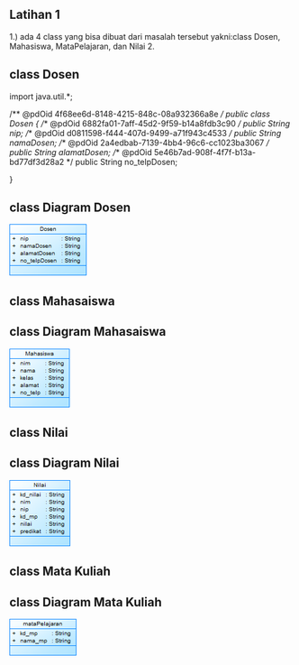 ## Latihan 1
1.) ada 4 class yang bisa dibuat dari masalah tersebut yakni:class Dosen, Mahasiswa, MataPelajaran, dan Nilai
2.
## class Dosen
import java.util.*;

/** @pdOid 4f68ee6d-8148-4215-848c-08a932366a8e */
public class Dosen {
   /** @pdOid 6882fa01-7aff-45d2-9f59-b14a8fdb3c90 */
   public String nip;
   /** @pdOid d0811598-f444-407d-9499-a71f943c4533 */
   public String namaDosen;
   /** @pdOid 2a4edbab-7139-4bb4-96c6-cc1023ba3067 */
   public String alamatDosen;
   /** @pdOid 5e46b7ad-908f-4f7f-b13a-bd77df3d28a2 */
   public String no_telpDosen;

}
## class Diagram Dosen
<img src="image/dosen.png" />

## class Mahasaiswa
## class Diagram Mahasaiswa
<img src="image/mahasiswa.png" />

## class Nilai
## class Diagram Nilai
<img src="image/nilai.png" />

## class Mata Kuliah
## class Diagram Mata Kuliah
<img src="image/namaPerlajaran.png" />
